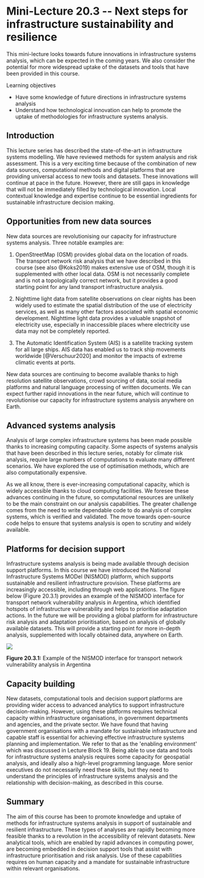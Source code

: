 # Mini-Lecture 20.3 -- Next steps for infrastructure sustainability and resilience

This mini-lecture looks towards future innovations in infrastructure
systems analysis, which can be expected in the coming years. We also
consider the potential for more widespread uptake of the datasets and
tools that have been provided in this course.

Learning objectives

- Have some knowledge of future directions in infrastructure systems
  analysis
- Understand how technological innovation can help to promote the
  uptake of methodologies for infrastructure systems analysis.

## Introduction

This lecture series has described the state-of-the-art in infrastructure
systems modelling. We have reviewed methods for system analysis and risk
assessment. This is a very exciting time because of the combination of
new data sources, computational methods and digital platforms that are
providing universal access to new tools and datasets. These innovations
will continue at pace in the future. However, there are still gaps in
knowledge that will not be immediately filled by technological
innovation. Local contextual knowledge and expertise continue to be
essential ingredients for sustainable infrastructure decision making.

## Opportunities from new data sources

New data sources are revolutionising our capacity for infrastructure
systems analysis. Three notable examples are:

1.  OpenStreetMap (OSM) provides global data on the location of roads.
    The transport network risk analysis that we have described in this
    course (see also @Koks2019) makes extensive use of OSM, though it
    is supplemented with other local data. OSM is not necessarily
    complete and is not a topologically correct network, but it provides
    a good starting point for any land transport infrastructure
    analysis.

2.  Nighttime light data from satellite observations on clear nights has
    been widely used to estimate the spatial distribution of the use of
    electricity services, as well as many other factors associated with
    spatial economic development. Nighttime light data provides a
    valuable snapshot of electricity use, especially in inaccessible
    places where electricity use data may not be completely reported.

3.  The Automatic Identification System (AIS) is a satellite tracking
    system for all large ships. AIS data has enabled us to track ship
    movements worldwide [@Verschuur2020] and monitor the impacts of
    extreme climatic events at ports.

New data sources are continuing to become available thanks to high
resolution satellite observations, crowd sourcing of data, social media
platforms and natural language processing of written documents. We can
expect further rapid innovations in the near future, which will continue
to revolutionise our capacity for infrastructure systems analysis
anywhere on Earth.

## Advanced systems analysis

Analysis of large complex infrastructure systems has been made possible
thanks to increasing computing capacity. Some aspects of systems
analysis that have been described in this lecture series, notably for
climate risk analysis, require large numbers of computations to evaluate
many different scenarios. We have explored the use of optimisation
methods, which are also computationally expensive.

As we all know, there is ever-increasing computational capacity, which
is widely accessible thanks to cloud computing facilities. We foresee
these advances continuing in the future, so computational resources are
unlikely to be the main constraint on our analysis capabilities. The
greater challenge comes from the need to write dependable code to do
analysis of complex systems, which is verified and validated. The move
towards open-source code helps to ensure that systems analysis is open
to scrutiny and widely available.

## Platforms for decision support

Infrastructure systems analysis is being made available through decision
support platforms. In this course we have introduced the National
Infrastructure Systems MODel (NISMOD) platform, which supports
sustainable and resilient infrastructure provision. These platforms are
increasingly accessible, including through web applications. The figure
below (Figure 20.3.1) provides an example of the NISMOD interface for
transport network vulnerability analysis in Argentina, which identified
hotspots of infrastructure vulnerability and helps to prioritise
adaptation actions. In the future we will be providing a global platform
for infrastructure risk analysis and adaptation prioritisation, based on
analysis of globally available datasets. This will provide a starting
point for more in-depth analysis, supplemented with locally obtained
data, anywhere on Earth.

![](assets/Figure_20.3.1.png)

**Figure 20.3.1:** Example of the NISMOD interface for transport network
vulnerability analysis in Argentina

## Capacity building

New datasets, computational tools and decision support platforms are
providing wider access to advanced analytics to support infrastructure
decision-making. However, using these platforms requires technical
capacity within infrastructure organisations, in government departments
and agencies, and the private sector. We have found that having
government organisations with a mandate for sustainable infrastructure
and capable staff is essential for achieving effective infrastructure
systems planning and implementation. We refer to that as the 'enabling
environment' which was discussed in Lecture Block 19. Being able to use
data and tools for infrastructure systems analysis requires some
capacity for geospatial analysis, and ideally also a high-level
programming language. More senior executives do not necessarily need
these skills, but they need to understand the principles of
infrastructure systems analysis and the relationship with
decision-making, as described in this course.

## Summary

The aim of this course has been to promote knowledge and uptake of
methods for infrastructure systems analysis in support of sustainable
and resilient infrastructure. These types of analyses are rapidly
becoming more feasible thanks to a revolution in the accessibility of
relevant datasets. New analytical tools, which are enabled by rapid
advances in computing power, are becoming embedded in decision support
tools that assist with infrastructure prioritisation and risk analysis.
Use of these capabilities requires on human capacity and a mandate for
sustainable infrastructure within relevant organisations.
